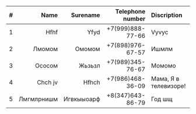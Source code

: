 |#|Name|Surename|Telephone number|Discription|
|-:|-:|-:|-:|:-|
|1|Hfhf|Yfyd|+7(999)888-77-66|Vyvyc|
|2|Лмомом|Омомом|+7(898)976-67-57|Ишмлм|
|3|Ососом|Жьзьзл|+7(989)345-76-67|Момомо|
|4|Chch jv|Hfhch|+7(986)468-36-09|Мама, Я в телевизоре!|
|5|Лмгмлрнишм|Игвкыыоарф|+8(347)643-86-79|Год шщ|
